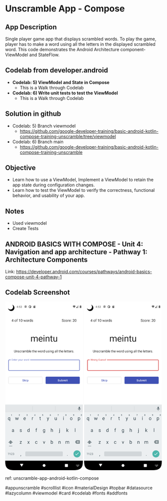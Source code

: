 # Unscramble App - Compose

## App Description
Single player game app that displays scrambled words. To play the game, player has to make a
word using all the letters in the displayed scrambled word.
This code demonstrates the Android Architecture component- ViewModel and StateFlow.

## Codelab from developer.android
* **Codelab: 5) ViewModel and State in Compose**
    * This is a Walk through Codelab
* **Codelab: 6) Write unit tests to test the ViewModel**
    * This is a Walk through Codelab

## Solution in github
* Codelab: 5) Branch viewmodel
    * https://github.com/google-developer-training/basic-android-kotlin-compose-training-unscramble/tree/viewmodel
* Codelab: 6) Branch main
    * https://github.com/google-developer-training/basic-android-kotlin-compose-training-unscramble

## Objective
* Learn how to use a ViewModel, Implement a ViewModel to retain the app state during configuration changes.
* Learn how to test the ViewModel to verify the correctness, functional behavior, and usability of your app.

## Notes
* Used viewmodel
* Create Tests

## ANDROID BASICS WITH COMPOSE - Unit 4:  Navigation and app architecture - Pathway 1: Architecture Components
Link: https://developer.android.com/courses/pathways/android-basics-compose-unit-4-pathway-1

## Codelab Screenshot
<p style=float:left">
  <img src="screenshot_01.png" width="250" />
  <img src="screenshot_02.png" width="250" />
</p>

ref: unscramble-app-android-kotlin-compose

#appunscramble #scrolllist #icon #materialDesign #topbar
#datasource #lazycolumn #viewmodel
#card #codelab #fonts #addfonts
